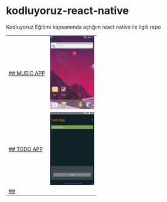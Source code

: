 # kodluyoruz-react-native

Kodluyoruz Eğitimi kapsamında açtığım react native ile ilgili repo

<table>
    <tr>
        <td>
            <a href="https://github.com/">## MUSİC APP</a>
        </td>
        <td>
            <img src="./src/music-app/assets/music-app.gif" height="200">
        </td>
    </tr>
    <tr>
        <td>
            <a href="https://github.com/">## TODO APP</a>
        </td>
        <td>
            <img src="./src/todo-app/assets/todo-app.gif" height="200">
        </td>
    </tr>
    <tr>
        <td>
            <a href="#">##</a>
        </td>
        <td>
            <img src="" height="200">
        </td>
    </tr>
</table>







